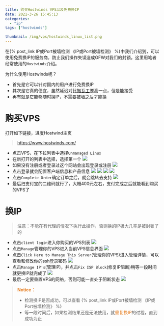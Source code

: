 ```yaml
---
title: 购买Hostwinds VPS以及免费换IP
date: 2021-3-26 15:45:13
categories:
  - "ip"
tags: ["hostwinds"]

thumbnail: /img/vps/hostwinds_linux_list.png
---
```


在{% post_link IP或Port被墙检测 《IP或Port被墙检测》 %}中我们介绍到，可以使用免费换IP的服务商，防止我们操作失误造成GFW对我们的封锁。这里用笔者经常使用的`Hostwinds`介绍。
<!--more-->
为什么使用Hostwinds呢？
* 首先是它可以针对国内的用户进行免费换IP
* 其次是它真的便宜，虽然延迟对比[搬瓦工](https://www.bwh88.net/)要高一点，但是能接受
* 再有就是它能够随时换IP，不需要被墙之后才能换

# 购买VPS

打开如下链接，进度Hostwind主页
> https://www.hostwinds.com/

* 点击VPS，在下拉列表中选择`Unmanaged Linux`
* 在新打开的列表中选择，选择第一个
![](/img/vps/hostwinds_linux_list.png)
* 如果没有注册或者登录过这个网站会出现登录或注册
![](/img/vps/hostwinds_linux_login.png)
* 点击登录就会配置客户端信息和产品信息
![](/img/vps/hostwinds_linux_client_info.png)
![](/img/vps/hostwinds_package_main_info.png)
![](/img/vps/hostwinds_package_optionnal_info.png)
![](/img/vps/hostwinds_package_payment_info.png)
* 点击`Complete Order`确定订单之后，就会跳转去支持
![](/img/vps/hostwinds_invoce_vps.png)
* 最后扫支付宝的二维码就行了，大概400元左右，支付完成之后就能看到购买的VPS了

# 换IP

> 注意：不能在有代理的情况下执行此操作，否则换的IP极大几率是被封锁了的

* 点击`client login`进入你购买的VPS列表
![](/img/vps/hostwinds_vps_service.png)
* 点击`Manage`管理你的VPS进入当前VPS信息界面
![](/img/vps/hostwinds_vps_manage.png)
* 点击`Click Here to Manage This Server`(管理你的VPS)进入管理详情，可以查看和修改你的ssh登录密码
![](/img/vps/hostwinds_vps_manage_detail.png)
* 点击`Manage IP's`(管理IP)，并点击`Fix ISP Block`(修复IP阻断)稍等一段时间就更换IP就完成了
![](/img/vps/hostwinds_vps_manage_ip.png)
* 最后一定要重置VPS的网络，否则可能一直处于阻断状态
![](/img/vps/hostwinds_vps_manage_network.png)

> <strong style="color: #e67e22">Notice：</strong>
> * 检测换IP是否成功，可以查看 {% post_link IP或Port被墙检测 《IP或Port被墙检测》 %}
> * 等一段时间后，如果检测结果还是无法使用，就<span style="color: #e67e22">重复换IP</span>的过程，直到成功为止